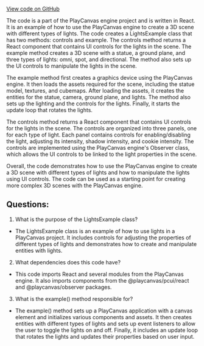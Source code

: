 [View code on GitHub](https://github.com/playcanvas/engine/examples/src/examples/graphics/lights.tsx)

The code is a part of the PlayCanvas engine project and is written in React. It is an example of how to use the PlayCanvas engine to create a 3D scene with different types of lights. The code creates a LightsExample class that has two methods: controls and example. The controls method returns a React component that contains UI controls for the lights in the scene. The example method creates a 3D scene with a statue, a ground plane, and three types of lights: omni, spot, and directional. The method also sets up the UI controls to manipulate the lights in the scene.

The example method first creates a graphics device using the PlayCanvas engine. It then loads the assets required for the scene, including the statue model, textures, and cubemaps. After loading the assets, it creates the entities for the statue, camera, ground plane, and lights. The method also sets up the lighting and the controls for the lights. Finally, it starts the update loop that rotates the lights.

The controls method returns a React component that contains UI controls for the lights in the scene. The controls are organized into three panels, one for each type of light. Each panel contains controls for enabling/disabling the light, adjusting its intensity, shadow intensity, and cookie intensity. The controls are implemented using the PlayCanvas engine's Observer class, which allows the UI controls to be linked to the light properties in the scene.

Overall, the code demonstrates how to use the PlayCanvas engine to create a 3D scene with different types of lights and how to manipulate the lights using UI controls. The code can be used as a starting point for creating more complex 3D scenes with the PlayCanvas engine.
## Questions: 
 1. What is the purpose of the LightsExample class?
- The LightsExample class is an example of how to use lights in a PlayCanvas project. It includes controls for adjusting the properties of different types of lights and demonstrates how to create and manipulate entities with lights.

2. What dependencies does this code have?
- This code imports React and several modules from the PlayCanvas engine. It also imports components from the @playcanvas/pcui/react and @playcanvas/observer packages.

3. What is the example() method responsible for?
- The example() method sets up a PlayCanvas application with a canvas element and initializes various components and assets. It then creates entities with different types of lights and sets up event listeners to allow the user to toggle the lights on and off. Finally, it includes an update loop that rotates the lights and updates their properties based on user input.